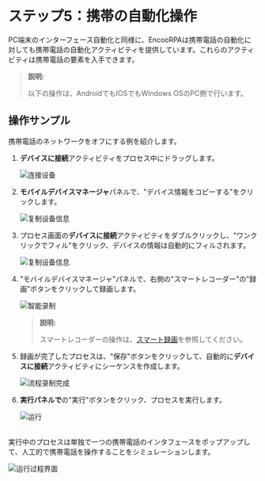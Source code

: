 # ステップ5：携帯の自動化操作

PC端末のインターフェース自動化と同様に、EncooRPAは携帯電話の自動化に対しても携帯電話の自動化アクティビティを提供しています。これらのアクティビティは携帯電話の要素を入手できます。
> **説明:**
>
> 以下の操作は、AndroidでもIOSでもWindows OSのPC側で行います。

## 操作サンプル

携帯電話のネットワークをオフにする例を紹介します。

1. **デバイスに接続**アクティビティをプロセス中にドラッグします。

    ![连接设备](https://docimages.blob.core.chinacloudapi.cn/images/Studio/connectdevices20201104.png)

2. **モバイルデバイスマネージャ**パネルで、"デバイス情報をコピーする"をクリックします。

    ![复制设备信息](https://docimages.blob.core.chinacloudapi.cn/images/Studio/copydevices20201104.png)

3. プロセス画面の**デバイスに接続**アクティビティをダブルクリックし、"ワンクリックでフィル"をクリック、デバイスの情報は自動的にフィルされます。

    ![复制设备信息](https://docimages.blob.core.chinacloudapi.cn/images/Studio/copydevices20201104.png)

4. "モバイルデバイスマネージャ"パネルで、右側の"スマートレコーダー"の"録画"ボタンをクリックして録画します。

    ![智能录制](https://docimages.blob.core.chinacloudapi.cn/images/Studio/recoder20201104.png)

    > **説明:**
    >
    > スマートレコーダーの操作は、[スマート録画](Studio/process/../../../Recording/Recording.md)を参照してください。

5. 録画が完了したプロセスは、"保存"ボタンをクリックして、自動的に**デバイスに接続**アクティビティにシーケンスを作成します。

    ![流程录制完成](https://docimages.blob.core.chinacloudapi.cn/images/Studio/flowdone20201104.png)

6. **実行パネルで**の"実行"ボタンをクリック、プロセスを実行します。

    ![运行](https://docimages.blob.core.chinacloudapi.cn/images/Studio/run20201104.png)

 </br> 実行中のプロセスは単独で一つの携帯電話のインタフェースをポップアップして、人工的で携帯電話を操作することをシミュレーションします。

![运行过程界面](https://docimages.blob.core.chinacloudapi.cn/images/Studio/runprocessUI20201104.png)
